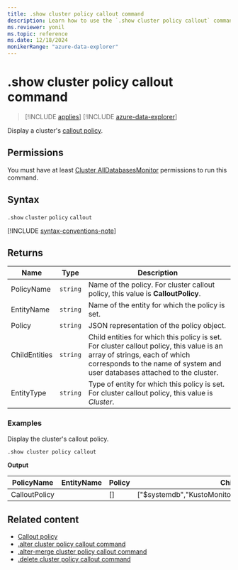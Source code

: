 ```yaml
---
title: .show cluster policy callout command
description: Learn how to use the `.show cluster policy callout` command to display a cluster's callout policy.
ms.reviewer: yonil
ms.topic: reference
ms.date: 12/18/2024
monikerRange: "azure-data-explorer"
---
```

# .show cluster policy callout command

> [!INCLUDE [applies](../includes/applies-to-version/applies.md)] [!INCLUDE [azure-data-explorer](../includes/applies-to-version/azure-data-explorer.md)]

Display a cluster's [callout policy](callout-policy.md).

## Permissions

You must have at least [Cluster AllDatabasesMonitor](../access-control/role-based-access-control.md) permissions to run this command.

## Syntax

`.show` `cluster` `policy` `callout`

[!INCLUDE [syntax-conventions-note](../includes/syntax-conventions-note.md)]

## Returns

| Name | Type | Description |
|--|--|--|
| PolicyName | `string` | Name of the policy. For cluster callout policy, this value is **CalloutPolicy**. |
| EntityName | `string` | Name of the entity for which the policy is set. |
| Policy | `string` | JSON representation of the policy object. |
| ChildEntities | `string` | Child entities for which this policy is set. For cluster callout policy, this value is an array of strings, each of which corresponds to the name of system and user databases attached to the cluster. |
| EntityType | `string` | Type of entity for which this policy is set. For cluster callout policy, this value is *Cluster*. |

### Examples

Display the cluster's callout policy.

```kusto
.show cluster policy callout
```

**Output**

| PolicyName | EntityName | Policy | ChildEntities | EntityType |
|--|--|--|--|--|
| CalloutPolicy |  | [] | ["$systemdb","KustoMonitoringPersistentDatabase","TestDB"] | Cluster |

## Related content

* [Callout policy](callout-policy.md)
* [.alter cluster policy callout command](alter-callout-policy-command.md)
* [.alter-merge cluster policy callout command](alter-merge-callout-policy-command.md)
* [.delete cluster policy callout command](delete-callout-policy-command.md)
